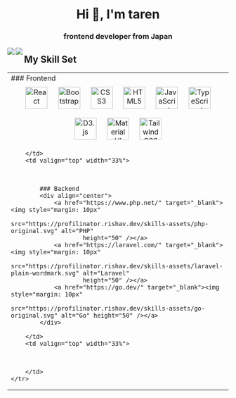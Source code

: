<h1 align="center">Hi 👋, I'm taren</h1>
<h3 align="center">frontend developer from Japan</h3>

<div>
    <a href="https://github.com/anuraghazra/github-readme-stats">
        <img align="left"
            src="https://github-readme-stats.vercel.app/api?username=taren07&count_private=true&show_icons=true" />
    </a>
    <a href="https://github.com/anuraghazra/github-readme-stats">
        <img align="left" src="https://github-readme-stats.vercel.app/api/top-langs/?username=taren07" />
    </a>
</div>


## My Skill Set
<table>
    <tr>
        <td valign="top" width="33%">
            ### Frontend
            <div align="center">
                <a href="https://reactjs.org/" target="_blank"><img style="margin: 10px"
                        src="https://profilinator.rishav.dev/skills-assets/react-original-wordmark.svg" alt="React"
                        height="50" /></a>
                <a href="https://getbootstrap.com/docs/3.4/javascript/" target="_blank"><img style="margin: 10px"
                        src="https://profilinator.rishav.dev/skills-assets/bootstrap-plain.svg" alt="Bootstrap"
                        height="50" /></a>
                <a href="https://www.w3schools.com/css/" target="_blank"><img style="margin: 10px"
                        src="https://profilinator.rishav.dev/skills-assets/css3-original-wordmark.svg" alt="CSS3"
                        height="50" /></a>
                <a href="https://en.wikipedia.org/wiki/HTML5" target="_blank"><img style="margin: 10px"
                        src="https://profilinator.rishav.dev/skills-assets/html5-original-wordmark.svg" alt="HTML5"
                        height="50" /></a>
                <a href="https://www.javascript.com/" target="_blank"><img style="margin: 10px"
                        src="https://profilinator.rishav.dev/skills-assets/javascript-original.svg" alt="JavaScript"
                        height="50" /></a>
                <a href="https://www.typescriptlang.org/" target="_blank"><img style="margin: 10px"
                        src="https://profilinator.rishav.dev/skills-assets/typescript-original.svg" alt="TypeScript"
                        height="50" /></a>
                <a href="https://d3js.org/" target="_blank"><img style="margin: 10px"
                        src="https://profilinator.rishav.dev/skills-assets/d3js-original.svg" alt="D3.js"
                        height="50" /></a>
                <a href="https://mui.com/" target="_blank"><img style="margin: 10px"
                        src="https://profilinator.rishav.dev/skills-assets/mui.png" alt="Material UI" height="50" /></a>
                <a href="https://www.tailwindcss.com/" target="_blank"><img style="margin: 10px"
                        src="https://profilinator.rishav.dev/skills-assets/tailwindcss.svg" alt="Tailwind CSS"
                        height="50" /></a>
            </div>

        </td>
        <td valign="top" width="33%">



            ### Backend
            <div align="center">
                <a href="https://www.php.net/" target="_blank"><img style="margin: 10px"
                        src="https://profilinator.rishav.dev/skills-assets/php-original.svg" alt="PHP"
                        height="50" /></a>
                <a href="https://laravel.com/" target="_blank"><img style="margin: 10px"
                        src="https://profilinator.rishav.dev/skills-assets/laravel-plain-wordmark.svg" alt="Laravel"
                        height="50" /></a>
                <a href="https://go.dev/" target="_blank"><img style="margin: 10px"
                        src="https://profilinator.rishav.dev/skills-assets/go-original.svg" alt="Go" height="50" /></a>
            </div>

        </td>
        <td valign="top" width="33%">



        </td>
    </tr>
</table>
